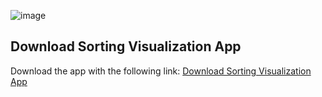 ![image](https://github.com/user-attachments/assets/c5ac4481-bdfc-4178-a7de-7f6b92671288)


## Download Sorting Visualization App

Download the app with the following link: [Download Sorting Visualization App](https://raw.githubusercontent.com/fernandog555/QuickSortVisualization/main/QuickSortVisualization.jar)

